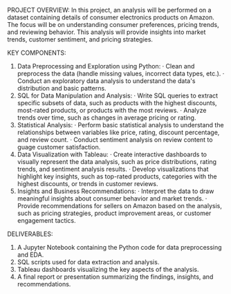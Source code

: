 PROJECT OVERVIEW:
In this project, an analysis will be performed on a dataset containing details of consumer electronics products on Amazon.
The focus will be on understanding consumer preferences, pricing trends, and reviewing behavior. This analysis will provide 
insights into market trends, customer sentiment, and pricing strategies.

KEY COMPONENTS:
1. Data Preprocessing and Exploration using Python:
  · Clean and preprocess the data (handle missing values, incorrect data types, etc.).
  · Conduct an exploratory data analysis to understand the data's distribution and basic patterns.
2. SQL for Data Manipulation and Analysis:
  · Write SQL queries to extract specific subsets of data, such as products with the highest discounts, most-rated products,
    or products with the most reviews.
  · Analyze trends over time, such as changes in average pricing or rating.
3. Statistical Analysis:
  · Perform basic statistical analysis to understand the relationships between variables like price, rating, discount
    percentage, and review count.
  · Conduct sentiment analysis on review content to guage customer satisfaction.
5. Data Visualization with Tableau:
  · Create interactive dashboards to visually represent the data analysis, such as price distributions, rating trends,
    and sentiment analysis results.
  · Develop visualizations that highlight key insights, such as top-rated products, categories with the highest discounts,
    or trends in customer reviews.
6. Insights and Business Recommendations:
  · Interpret the data to draw meaningful insights about consumer behavior and market trends.
  · Provide recommendations for sellers on Amazon based on the analysis, such as pricing strategies, product improvement
    areas, or customer engagement tactics.

DELIVERABLES:
1. A Jupyter Notebook containing the Python code for data preprocessing and EDA.
2. SQL scripts used for data extraction and analysis.
3. Tableau dashboards visualizing the key aspects of the analysis.
4. A final report or presentation summarizing the findings, insights, and recommendations.
